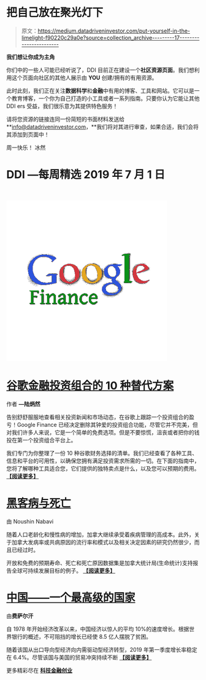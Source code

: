 # 把自己放在聚光灯下

> 原文：<https://medium.datadriveninvestor.com/put-yourself-in-the-limelight-f90220c29a0e?source=collection_archive---------17----------------------->

**我们想让你成为主角**

你们中的一些人可能已经听说了，DDI 目前正在建设一个**社区资源页面**。我们想利用这个页面向社区的其他人展示由 **YOU** 创建/拥有的有用资源。

此时此刻，我们正在关注**数据科学**和**金融**中有用的博客、工具和网站。它可以是一个教育博客，一个你为自己打造的小工具或者一系列指南。只要你认为它能让其他 DDI ers 受益，我们很乐意为其提供特色服务！

请将您资源的链接连同一份简短的书面材料发送给**info@datadriveninvestor.com，**我们将对其进行审查，如果合适，我们会将其添加到页面中！

周一快乐！
冰然

# DDI —每周精选 2019 年 7 月 1 日

​​

![](img/801b5a2ded1ec907b6073ca87a6db286.png)

# [谷歌金融投资组合的 10 种替代方案](https://www.datadriveninvestor.com/2019/06/28/10-alternatives-to-google-finance-portfolio/)

作者 **—陆炳然**

告别舒舒服服地查看相关投资新闻和市场动态，在谷歌上跟踪一个投资组合的盈亏！Google Finance 已经决定删除其钟爱的投资组合功能，尽管它并不完美，但对我们许多人来说，它是一个简单的免费选项。但是不要惊慌，沮丧或者把你的钱投在第一个投资组合平台上。​

我们专门为你整理了一份 10 种谷歌财务选择的清单。我们已经查看了各种工具、信息和平台的可用性，以确保您拥有满足投资需求所需的一切。在下面的指南中，您将了解哪种工具适合您，它们提供的独特卖点是什么，以及您可以预期的费用。 [**【阅读更多】**](https://www.datadriveninvestor.com/2019/06/28/10-alternatives-to-google-finance-portfolio/)

# [黑客病与死亡](https://www.datadriveninvestor.com/2019/06/30/hacking-disease-and-death/)

由 Noushin Nabavi

随着人口老龄化和慢性病的增加，加拿大继续承受着疾病管理的高成本。此外，关于加拿大发病率或共病原因的流行率和模式以及相关决定因素的研究仍然很少，而且已经过时。

开放和免费的预期寿命、死亡和死亡原因数据集是加拿大统计局(生命统计)支持报告全球可持续发展目标的例子。 [**【阅读更多】**](https://www.datadriveninvestor.com/2019/06/30/hacking-disease-and-death/)

# [中国——一个最高级的国家](https://www.datadriveninvestor.com/2019/06/27/china-a-country-of-superlatives/)

由**费萨尔汗**

自 1978 年开始经济改革以来，中国经济以惊人的平均 10%的速度增长。根据世界银行的概述，不可阻挡的增长已经使 8.5 亿人摆脱了贫困。

随着该国从出口导向型经济向内需驱动型经济转型，2019 年第一季度增长率稳定在 6.4%。尽管该国与美国的贸易冲突持续不断 [**【阅读更多】**](https://www.datadriveninvestor.com/2019/06/27/china-a-country-of-superlatives/)

更多精彩尽在 [**科技**](https://www.datadriveninvestor.com/category/ai)[**金融**](https://www.datadriveninvestor.com/category/investing-strategies/)[**创业**](https://www.datadriveninvestor.com/category/startup)